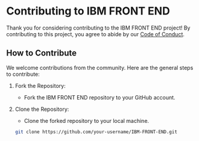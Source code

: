 # Contributing to IBM FRONT END

Thank you for considering contributing to the IBM FRONT END project! By contributing to this project, you agree to abide by our [Code of Conduct](./CODE_OF_CONDUCT.md).

## How to Contribute

We welcome contributions from the community. Here are the general steps to contribute:

1. Fork the Repository:
   - Fork the IBM FRONT END repository to your GitHub account.

2. Clone the Repository:
   - Clone the forked repository to your local machine.

   ```bash
   git clone https://github.com/your-username/IBM-FRONT-END.git
   
